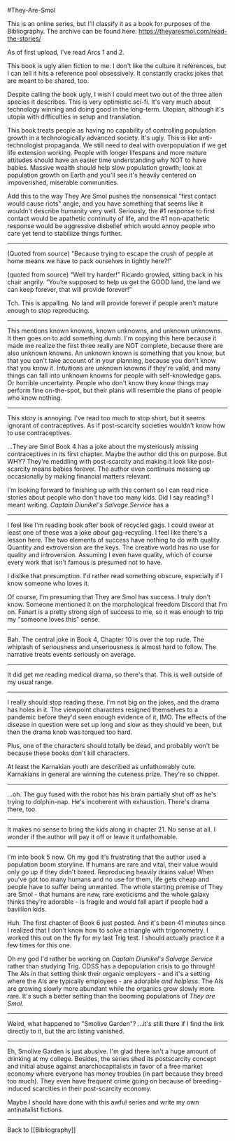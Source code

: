 #They-Are-Smol

This is an online series, but I'll classify it as a book for purposes of the Bibliography. The archive can be found here:
https://theyaresmol.com/read-the-stories/

As of first upload, I've read Arcs 1 and 2.

This book is ugly alien fiction to me.  I don't like the culture it references, but I can tell it hits a reference pool obsessively.  It constantly cracks jokes that are meant to be shared, too.

Despite calling the book ugly, I wish I could meet two out of the three alien species it describes.  This is very optimistic sci-fi.  It's very much about technology winning and doing good in the long-term.  Utopian, although it's utopia with difficulties in setup and translation.

This book treats people as having no capability of controlling population growth in a technologically advanced society.  It's ugly.  This is like anti-technologist propaganda.  We still need to deal with overpopulation if we get life extension working.  People with longer lifespans and more mature attitudes should have an easier time understanding why NOT to have babies.  Massive wealth should help slow population growth; look at population growth on Earth and you'll see it's heavily centered on impoverished, miserable communities.

Add this to the way They Are Smol pushes the nonsensical "first contact would cause riots" angle, and you have something that seems like it wouldn't describe humanity very well.  Seriously, the #1 response to first contact would be apathetic continuity of life, and the #1 non-apathetic response would be aggressive disbelief which would annoy people who care yet tend to stabiliize things further.

---
(Quoted from source)
"Because trying to escape the crush of people at home means we have to pack ourselves in tightly here?!"

(quoted from source)
“Well try harder!” Ricardo growled, sitting back in his chair angrily. “You’re supposed to help us get the GOOD land, the land we can keep forever, that will provide forever!”

Tch.  This is appalling.  No land will provide forever if people aren't mature enough to stop reproducing.

---
This mentions known knowns, known unknowns, and unknown unknowns.  It then goes on to add something dumb.  I'm copying this here because it made me realize the first three really are NOT complete, because there are also unknown knowns.  An unknown known is something that you know, but that you can't take account of in your planning, because you don't know that you know it.  Intuitions are unknown knowns if they're valid, and many things can fall into unknown knowns for people with self-knowledge gaps.  Or horrible uncertainty.  People who don't know they know things may perform fine on-the-spot, but their plans will resemble the plans of people who know nothing.

---
This story is annoying.  I've read too much to stop short, but it seems ignorant of contraceptives.  As if post-scarcity societies wouldn't know how to use contraceptives.

...They are Smol Book 4 has a joke about the mysteriously missing contraceptives in its first chapter.  Maybe the author did this on purpose.  But WHY?  They're meddling with post-scarcity and making it look like post-scarcity means babies forever.  The author even continues messing up occasionally by making financial matters relevant.

I'm looking forward to finishing up with this content so I can read nice stories about people who don't have too many kids.  Did I say reading?  I meant writing.  *Captain Diunikel's Salvage Service* has a 

---
I feel like I'm reading book after book of recycled gags.  I could swear at least one of these was a joke *about* gag-recycling.  I feel like there's a lesson here.  The two elements of success have nothing to do with quality.  Quantity and extroversion are the keys.  The creative world has no use for quality and introversion.  Assuming I even have quality, which of course every work that isn't famous is presumed not to have.

I dislike that presumption.  I'd rather read something obscure, especially if I know someone who loves it.

Of course, I'm presuming that They are Smol has success.  I truly don't know.  Someone mentioned it on the morphological freedom Discord that I'm on.  Fanart is a pretty strong sign of success to me, so it was enough to trip my "someone loves this" sense.

---
Bah.  The central joke in Book 4, Chapter 10 is over the top rude.  The whiplash of seriousness and unseriousness is almost hard to follow.  The narrative treats events seriously on average.

---
It did get me reading medical drama, so there's that.  This is well outside of my usual range.

---
I really should stop reading these.  I'm not big on the jokes, and the drama has holes in it.  The viewpoint characters resigned themselves to a pandemic before they'd seen enough evidence of it, IMO.  The effects of the disease in question were set up long and slow as they should've been, but then the drama knob was torqued too hard.

Plus, one of the characters should totally be dead, and probably won't be because these books don't kill characters.

At least the Karnakian youth are described as unfathomably cute.  Karnakians in general are winning the cuteness prize.  They're so chipper.

---
...oh.  The guy fused with the robot has his brain partially shut off as he's trying to dolphin-nap.  He's incoherent with exhaustion.  There's drama there, too.

---
It makes no sense to bring the kids along in chapter 21.  No sense at all.  I wonder if the author will pay it off or leave it unfathomable.

---
I'm into book 5 now.  Oh my god it's frustrating that the author used a population boom storyline.  If humans are rare and vital, their value would only go up if they didn't breed.  Reproducing heavily drains value!  When you've got too many humans and no use for them, life gets cheap and people have to suffer being unwanted.  The whole starting premise of They are Smol - that humans are new, rare exoticisms and the whole galaxy thinks they're adorable - is fragile and would fall apart if people had a bavillion kids.

Huh.  The first chapter of Book 6 just posted.  And it's been 41 minutes since I realized that I don't know how to solve a triangle with trigonometry.  I worked this out on the fly for my last Trig test.  I should actually practice it a few times for this one.

Oh my god I'd rather be working on *Captain Diunikel's Salvage Service* rather than studying Trig.  CDSS has a depopulation crisis to go through!  The AIs in that setting think their organic employers - and it's a setting where the AIs are typically employees - are adorable *and helpless*.  The AIs are growing slowly more abundant while the organics grow slowly more rare.  It's such a better setting than the booming populations of *They are Smol*.

---
Weird, what happened to "Smolive Garden"?  ...it's still there if I find the link directly to it, but the arc listing vanished.

---
Eh, Smolive Garden is just abusive.  I'm glad there isn't a huge amount of drinking at my college.  Besides, the series shed its postscarcity concept and initial abuse against anarchocapitalists in favor of a free market economy where everyone has money troubles (in part because they breed too much).  They even have frequent crime going on because of breeding-induced scarcities in their post-scarcity economy.

Maybe I should have done with this awful series and write my own antinatalist fictions.

---
Back to [[Bibliography]]